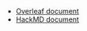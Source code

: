 - [Overleaf document](https://www.overleaf.com/project/663b94b84a21a81137122631)
- [HackMD document](https://hackmd.io/dI9f0z3_TLCLzuop6gAJng?both)
